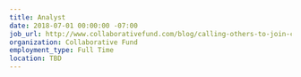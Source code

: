 ```yaml
---
title: Analyst
date: 2018-07-01 00:00:00 -07:00
job_url: http://www.collaborativefund.com/blog/calling-others-to-join-collaborative-fund/
organization: Collaborative Fund
employment_type: Full Time
location: TBD
---
```


